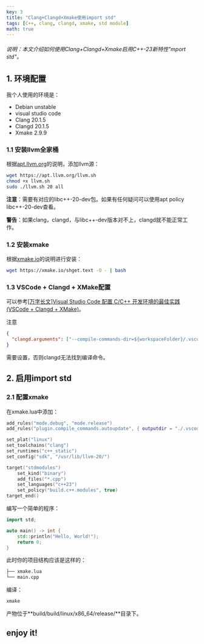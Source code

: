 ```yaml
---
key: 3
title: "Clang+Clangd+Xmake使用import std"
tags: [C++, clang, clangd, xmake, std module]
math: true
---
```


###### 说明：本文介绍如何使用Clang+Clangd+Xmake启用C++-23新特性"mport std"。

<!-- more -->

## 1. 环境配置

我个人使用的环境是：

- Debian unstable
- visual studio code
- Clang 20.1.5
- Clangd 20.1.5
- Xmake 2.9.9

### 1.1 安装llvm全家桶

根据[apt.llvm.org](https://apt.llvm.org/)的说明，添加llvm源：

``` bash
wget https://apt.llvm.org/llvm.sh
chmod +x llvm.sh
sudo ./llvm.sh 20 all
```

**注意**：需要有对应的libc++-20-dev包。如果有任何疑问可以使用apt policy libc++-20-dev查看。

**警告**：如果clang，clangd，与libc++-dev版本对不上，clangd就不能正常工作。

### 1.2 安装xmake

根据[xmake.io](https://xmake.io/#/zh-cn/guide/installation)的说明进行安装：

``` bash
wget https://xmake.io/shget.text -O - | bash
```

### 1.3 VSCode + Clangd + XMake配置

可以参考[[万字长文]Visual Studio Code 配置 C/C++ 开发环境的最佳实践(VSCode + Clangd + XMake)](https://zhuanlan.zhihu.com/p/398790625)。

注意
``` json
{
  "clangd.arguments": ["--compile-commands-dir=${workspaceFolder}/.vscode"]
}
```
需要设置，否则clangd无法找到编译命令。

## 2. 启用import std

### 2.1 配置xmake

在xmake.lua中添加：
``` lua
add_rules("mode.debug", "mode.release")
add_rules("plugin.compile_commands.autoupdate", { outputdir = "./.vscode" })

set_plat("linux")
set_toolchains("clang")
set_runtimes("c++_static")
set_config("sdk", "/usr/lib/llvm-20/")

target("stdmodules")
    set_kind("binary")
    add_files("*.cpp")
    set_languages("c++23")
    set_policy("build.c++.modules", true)
target_end()
```

编写一个简单的程序：
``` cpp
import std;

auto main() -> int {
    std::println("Hello, World!");
    return 0;
}
```

此时你的项目结构应该是这样的：
``` bash
├── xmake.lua
└── main.cpp
```

编译：
``` bash
xmake
```

产物位于**build/build/linux/x86_64/release/**目录下。

## enjoy it!